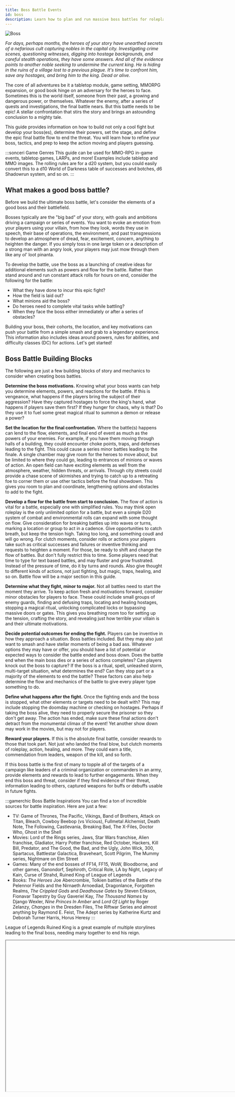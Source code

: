 ```yaml
---
title: Boss Battle Events
id: boss
description: Learn how to plan and run massive boss battles for roleplay and rolling games.
---
```


![Boss](/img/guides/guide-boss.png)

*For days, perhaps months, the heroes of your story have unearthed secrets of a nefarious cult capturing nobles in the capital city. Investigating crime scenes, questioning witnesses, digging into hostage backgrounds, and careful stealth operations, they have some answers. And all of the evidence points to another noble seeking to undermine the current king. He is hiding in the ruins of a village lost to a previous plague. It's time to confront him, save any hostages, and bring him to the king. Dead or alive.*

The core of all adventures be it a tabletop module, game setting, MMORPG expansion, or good book hinge on an adversary for the heroes to face. Sometimes this is the world itself, someone from their past, a growing and dangerous power, or themselves. Whatever the enemy, after a series of quests and investigations, the final battle nears. But this battle needs to be epic! A stellar confrontation that stirs the story and brings an astounding conclusion to a mighty tale.

This guide provides information on how to build not only a cool fight but develop your boss(es), determine their powers, set the stage, and define the epic final battle flow to end the threat. You will learn how to refine your boss, tactics, and prep to keep the action moving and players guessing.

:::sonceri Game Genres
This guide can be used for MMO-RPG in-game events, tabletop games, LARPs, and more! Examples include tabletop and MMO images. The rolling rules are for a d20 system, but you could easily convert this to a d10 World of Darkness table of successes and botches, d6 Shadowrun system, and so on.
:::

## What makes a good boss battle?
Before we build the ultimate boss battle, let's consider the elements of a good boss and their battlefield.

Bosses typically are the "big bad" of your story, with goals and ambitions driving a campaign or series of events. You want to evoke an emotion from your players using your villain, from how they look, words they use in speech, their base of operations, the environment, and past transgressions to develop an atmosphere of dread, fear, excitement, concern, anything to heighten the danger. If you simply toss in one large token or a description of a strong man with an angry look, your players may just mow through them like any ol' loot pinanta. 

To develop the battle, use the boss as a launching of creative ideas for additional elements such as powers and flow for the battle. Rather than stand around and run constant attack rolls for hours on end, consider the following for the battle:

* What they have done to incur this epic fight?
* How the field is laid out?
* What minions aid the boss?
* Do heroes need to complete vital tasks while battling?
* When they face the boss either immediately or after a series of obstacles?

Building your boss, their cohorts, the location, and key motivations can push your battle from a simple smash and grab to a legendary experience. This information also includes ideas around powers, rules for abilities, and difficulty classes (DC) for actions. Let's get started!

## Boss Battle Building Blocks
The following are just a few building blocks of story and mechanics to consider when creating boss battles. 

<div id="hilit">

**Determine the boss motivations.** Knowing what your boss wants can help you determine elements, powers, and reactions for the battle. If this is vengeance, what happens if the players bring the subject of their aggression? Have they captured hostages to force the king's hand, what happens if players save them first? If they hunger for chaos, why is that? Do they use it to fuel some great magical ritual to summon a demon or release a power?

**Set the location for the final confrontation.** Where the battle(s) happens can lend to the flow, elements, and final end of event as much as the powers of your enemies. For example, if you have them moving through halls of a building, they could encounter choke points, traps, and defenses leading to the fight. This could cause a series minor battles leading to the finale. A single chamber may give room for the heroes to move about, but be limited to where they could go, leading to entrances of minions or waves of action. An open field can have exciting elements as well from the atmosphere, weather, hidden threats, or arrivals. Through city streets could provide a chase scene of skirmishes and trying to catch up to a retreating foe to corner them or use other tactics before the final showdown. This gives you room to plan and coordinate, lengthening options and obstacles to add to the fight.

**Develop a flow for the battle from start to conclusion.** The flow of action is vital for a battle, especially one with simplified rules. You may think open roleplay is the only unlimited option for a battle, but even a simple D20 system of combat and environmental rolls can expand with some thought on flow. Give consideration for breaking battles up into waves or turns, marking a location or group to act in a cadence. Give opportunities to catch breath, but keep the tension high. Taking too long, and something coudl and will go wrong. For clutch moments, consider rolls or actions your players take such as critical successes and failures or inventive thinking and requests to heighten a moment. For those, be ready to shift and change the flow of battles. But don't fully restrict this to time. Some players need that time to type for text based battles, and may fluster and grow frustrated. Instead of the pressure of time, do it by turns and rounds. Also give thought to different kinds of actions, not just fighting, but magic, traps, healing, and so on. Battle flow will be a major section in this guide.

**Determine what they fight, minor to major.** Not all battles need to start the moment they arrive. To keep action fresh and motivations forward, consider minor obstacles for players to face. These could include small groups of enemy guards, finding and defusing traps, locating and healing hostages, stopping a magical ritual, unlocking complicated locks or bypassing massive doors or gates. This gives you breathing room too for setting up the tension, crafting the story, and revealing just how terrible your villain is and their ultimate motivations.

**Decide potential outcomes for ending the fight.** Players can be inventive in how they approach a situation. Boss battles included. But they may also just want to smash and have stellar moments of being a bad ass. Whatever options they may have or offer, you should have a list of potential or expected ways to consider the battle ended and boss down. Does the battle end when the main boss dies or a series of actions completes? Can players knock out the boss to capture? If the boss is a ritual, spell, unleashed storm, multi-target situation, what determines the end? Can they stop part or a majority of the elements to end the battle? These factors can also help determine the flow and mechanics of the battle to give every player type something to do. 

**Define what happens after the fight.** Once the fighting ends and the boss is stopped, what other elements or targets need to be dealt with? This may include stopping the doomday machine or checking on hostages. Perhaps if taking the boss alive, they need to properly secure the prisoner so they don't get away. The action has ended, make sure these final actions don't detract from the monumental climax of the event! Yet another show down may work in the movies, but may not for players.

**Reward your players.** If this is the absolute final battle, consider rewards to those that took part. Not just who landed the final blow, but clutch moments of roleplay, action, healing, and more. They could earn a title, commendation from leaders, weapon of the kill, and so forth. 

If this boss battle is the first of many to topple all of the targets of a campaign like leaders of a criminal organization or commanders in an army, provide elements and rewards to lead to further engagements. When they end this boss and threat, consider if they find evidence of their threat, information leading to others, captured weapons for buffs or debuffs usable in future fights. 

</div>

:::gamerchic Boss Battle Inspirations
You can find a ton of incredible sources for battle inspiration. Here are just a few:

* TV: Game of Thrones, The Pacific, Vikings, Band of Brothers, Attack on Titan, Bleach, Cowboy Beebop (vs Vicious), Fullmetal Alchemist, Death Note, The Following, Castlevania, Breaking Bad, The X-Files, Doctor Who, Ghost in the Shell
* Movies: Lord of the Rings series, Jaws, Star Wars franchise, Alien franchise, Gladiator, Harry Potter franchise, Red October, Hackers, Kill Bill, Predator, and The Good, the Bad, and the Ugly, John Wick, 300, Spartacus, Battlestar Galactica, Braveheart, Scott Pilgrim, The Mummy series, Nightmare on Elm Street
* Games: Many of the end bosses of FF14, FF15, WoW, Bloodborne, and other games, Ganondorf, Sephiroth, Critical Role, LA by Night, Legacy of Kain, Curse of Strahd, Ruined King of League of Legends
* Books: *The Heroes* Joe Abercrombie, Tolkien battles of the Battle of the Pelennor Fields and the Nirnaeth Arnoediad, Dragonlance, Forgotten Realms, *The Crippled Gods* and *Deadhouse Gates* by Steven Erikson, Fionavar Tapestry by Guy Gaveriel Kay, *The Thousand Names* by Django Wexler, *Nine Princes In Amber* and *Lord Of Light* by Roger Zelanzy, *Changes* in the Dresden Files, The Riftwar Series and almost anything by Raymond E. Feist, The Adept series by Katherine Kurtz and Deborah Turner Harris, Horus Heresy
:::

League of Legends Ruined King is a great example of multiple storylines leading to the final boss, needing many together to end his reign.

<Iframe url="https://www.youtube.com/embed/a8h1BTe45AU"
        width="854px"
        height="480px"
        id="myId"
        className="video-container"
        display="initial"
        position="relative"
        allow="accelerometer; autoplay=1; clipboard-write; encrypted-media; gyroscope; picture-in-picture" 
        allowFullScreen
        />

Stranger Things Season 4 finale battle vs Vecna (spoilers) shows multiple battles happening simultaneously to take down the boss threat.

<Iframe url="https://www.youtube.com/embed/eR_xzqWAC2k"
        width="854px"
        height="480px"
        id="myId"
        className="video-container"
        display="initial"
        position="relative"
        allow="accelerometer; autoplay=1; clipboard-write; encrypted-media; gyroscope; picture-in-picture" 
        allowFullScreen
        />

## Sample Battles

This guide will create 2 villain battles using the options and examples to give you ideas for your epic fights. We will create battle elements, the environment, develop the flow, and end the battle. 

:::sonceri Symbols and D20
For ease of understanding, Warcraft raid symbols are used and the [Warcraft Conquest](https://docs.google.com/document/d/1nlRtaicINUoWWn35ny1MoXp1-zMDL1YMTIW69sHd0v0/edit) and [Expanded Expertise](https://docs.google.com/document/d/1SPOAiBTRjKQKwgwTdK8vjfSWJ7jzHvZAC_pL-FyDim4/edit) system for D20 rules. Any system can be used in place of these or simply open roleplay. These examples just help highlight different methods for running the battles with DCs.
:::

<div class="info-rows">

| | |
| -- | -- |
| ![dragon](/img/guides/icon-dragon.png) | **Ancient Prison** is a final epic battle of a magical ritual holding two combatants in locked combat: Brightmorn a dracthyr (or dragonborn) hero and The Betrayer a corrupted dragon. Held behind a magical barrier ribboned in time and arcane, the villain dragon is locked in combat with a valient warrior of old, both showing terrible wounds yet bound by the spellwork.After learning of this enscrolled battle in previous events, the players arrive at the top of a tower to breech the barrier, end the corrupted dragon, and save a potential hero lost to time and draconic machinations. |
| ![pirate](/img/guides/icon-pirate.png) | **Bandit King** is a smuggler group under the moniker Red Fox Curios connected to pirates and running a smuggling venture. With the Dragon Isles opening, luring numerous explorers and skilled scholars, but few guards. With keen ideas and ingenious plans, they have attacked caravans leaving evidence of Primalists. Over time, they have numerous people, stockpiled and stolen vast amounts of cargo, supplies, and relics. They have also taken a few hostage scholars to sell. It's time to deal with them in a cavern base. |

</div>

## Building the Battle Elements

A battle can be as complicated or simple as you want, focused with one or a couple major enemies or tons of smaller foes leading to that one massive threat. Options are limitless! But with so many options, you could get lost, too complicated, or flounder wondering where to start.

Deciding the following key elements can help you shape the battle:

<div id="hilit">

* **Major Enemies**: How many major enemies will be in the fight? Only the main villain or a number of moderate villains? Will they fight all of these enemies at the same time, in groups, or one at a time?
* **Minor Enemies**: Be these minions, beasts, traps, or guards, will the players need to battle through lesser powered enemies to find the major villain(s)? Can they bypass the minions? Are they fought from entrance to boss, or summoned during the fight?
* **Special Allies**: The battle may have potential allies to gain through rescue or sent as NPCs with the players. They could provide key information, a buff, or items for the battle.
* **Moving or Stationary Battles**: Will players move through to find and fight the boss, begin in the location and not move, fight and move in phases? Or will the players battle the villain and follow them through a series of places in a chase? This can help determine timing, breathing room, and options to keep players motivated.
* **Special Attacks**: You may want to consider buffs the players may have, debuffs applied by the villain, or special attacks that function like environmental effects, debuffs, or a task to complete. This gives your battle diversity while staying within the bounds of the rules. 
* **Environmental Attacks**: These attacks can be unleashed spells and area of effect (AOE) from the location or boss, affects from the location like storms, fly by attacks from minions, or sprung traps. Environmental rolls can get interesting if you handle them with key elements, such as melee takes an environmental attack while ranged get to attack and vice versa.
* **Battle Tasks**: Can players affect your villain and their plans by tackling tasks during a fight? If there is a ritual, magical folks could use their combat actions to instead use skills for undoing the ritual. If there is a magical barrier protecting the villain and minions attacking, some members could attempt taking down the barrier. Healers need to heal and save fallen comrades and hostages as warriors hold the enemy at bay. Heavy fighters could bust through gates using loaded cannons while magical folks hold up a barrier protecting the fighters. So many options!

Let's use these ideas to build the elements for these battles.

### Ancient Prison

The following information lays out the major boss, minor enemies, expected battle elements, and some roll DCs for the Ancient Prison event. This event includes a major enemy and special ally along with various waves of battles leading to the final confrontation.

<div class="info-rows">

| Elements | Description |
| -- | -- |
| **Major Enemies** | The Betrayer was a blue dragon named Lein that fell to a strange corruption. Long in the past, he received a magical artifact to investigate that held a whisper and offer of arcane. What Lein received was a tincture of the old gods through their priest and a terrible legacy. Becoming The Betrayer, the dragon has sprouted eyes that see all things. This enemy is not accessible until the minor enemies are fought and battle task completed. The Betrayer is not fresh to the field but grievously wounded. It's battle with Brightmorn kept it in place as the imprisonment spell was cast. |
| **Minor Enemies** | A number of waves of protodragon whelplings and protodragons are called and rise to battle players. These waves start after players located at the prison {star} start working on tasks to repair runes and unlock it. Waves will crawl up the sides of the tower or land. The DM keeps a tally of damage and decides based on accumulated rolls when a group is bested, or by number of turns. Keep watch for critical failures and hits to highlight actions.<br/><br/>**Warcraft Conquest Rules:**  Call for Combat rounds by groups, keeping groups fighting in turns to make larger events managable. The first enemies are groups of whelplings, second set are massive protodragons. Each point of damage kills a whelpling in a sizable group. Protodragons are a large pool of hit points to burn through.  |
| **Special Ally** | When the prison is released, not only the The Betrayer is freed. A hurt but fighting dracthyr known as Brightmorn will aid the heroes in the final conflict. He is terribly hurt, and only able to provide a rallying buff for one attack in the last stages of battle. This dracthyr was locked in battle with The Betrayer, long enough to cast the prison ritual spell that locked them both together. He is the final line of defense if the prison was ever opened.<br/><br/>**Warcraft Conquest Rules:** All players receive the Rally buff for their final rolls, be it combat or healing. All players choosing combat take part in the killing blow. Brightmorn will fall unconscious. |
| **Moving or Stationary** | Stationary event. Players will arrive to the battle area without moving locations. |
| **Special Attacks** | When active, the Major Enemy boss has one special attack called *Betrayed*. It becomes a vision of someone that has betrayed the player, voice and look, behavior and aspect absolutely matching someone in their past.<br/><br/>**Warcraft Conquest Rules:** Roll PERCEPTION + BODY or INT or CHA.<ul><li>1-10 {skull} has the face and voice of someone that has betrayed you.</li><li>11+ you feel something cloud your mind as you gaze upon it…but seen only this twisted form of Dragon. Those versed in Old Gods and the Void, this feels like something from those realms…</li></ul> |
| **Environmental Attacks** | Few if any environmental attacks. With the waves of enemies and a battle task to complete, this is a good amount of split attention and combat for the group. Highly recommend not using these for this battle. |
| **Battle Tasks** | Magical players can use skills (such as Advanced Expertise from the Warcraft Conquest system, Arcana, Spellweaving, and Puzzles/Enigmas) to rework runes, repair missing runes, to reconnect the leyline power to the prison ritual. Leylines directed by ancient draconic runework attempts to connect to the spell prison, much like previous events. The DM calculates these successes accumulative between all players working on runes to hit the DC for unlocking the prison.<br/><br/>**Warcraft Conquest Rules:** {star} Roll PERCEPTION + INT or BODY. <ul><li>10-15 some runes are connected</li><li>16-19 more runes connected</li><li>20+ a sequence locks</li></ul>  |

</div>

### Bandit King

The following information lays out the major boss, minor enemies, expected battle elements, and some roll DCs for the Bandit King event. This is a group of enemies with a lead boss. In effect, the entire group of named enemies are the boss.

<div class="info-rows">

| Elements | Description |
| -- | -- |
| **Major Enemies** | The battle includes 2 bosses to tackle. *Dorn Ramson* is the leader of the Red Fox Curios smuggling group. He is a massive Kultiran warrior with a quick wit, clean shaven with tattoos of waves over his jaw, piercing steel eyes. He fights with a heavy saber and mace, with a shaman in his backpack. *Pierce* is a half Quel-dorei rogue with deadly percision, poisoned blades, and an unrivaled skill taking down magi. A mage slayer and scholar of people, he has spear-headed the hostage work. |
| **Minor Enemies** | The rest of the cadre are minor threats including small groups of riflemen led by Mr. Fellows, hyenas, bully boys led by Wrenn, and Grosser the goblin shaman in Ramson's backpack. If you need to increase the threat, Grosser can be a heightened problem. These enemies are set up outside the cave, into the cave, and deep in the cave with the hostages and goods. |
| **Special Ally** | They do not have readily available allies. But they could use Perception rolls and skills to find supplies and use them in the battle. For example, they could find potions of healing, petrification potions, bombs, and more. Get inventive and let players try new things. These could provide buffs for attacks!<ul><li>Disoriented/On Fire: Bombs explode causing NPCs to take 2 additional damage in next attack.</li><li>Healing Potion: The player could drink it or feed it to another, providing +2 to a healing roll.</li><li>Petrification potions: Splashes cause more damage to the enemies, making them brittle. They take +1 damage for the rest of the battle.</li></ul> |
| **Moving or Stationary** | Moving event. Players arrive to a location, scout and seek the first lines of battles, working towards the main boss battle. |
| **Special Attacks** | *Dorn Ramson* may have special attacks as the main boss as environmental rolls applying debuffs or damage:<ul><li>Line of Fire in melee causing an AOE of damage split between those nearest</li><li>Totem of Grounding affecting magic users thrown from Grosser the shaman in his backpack, debuffing all healing and battle magic -1 until destroyed</li><li>Spinning saber thrown to dance and cut through the ranged, AOE damage</li></ul>*Pierce's* special attack is to kill hostages. If players do not fight to save hostages, he will begin stabbing them. Expect 1-2 hostages to be at death's door or dead. Make this hurt. |
| **Environmental Attacks** | Enemies have various options for causing trouble and applying pressure. These could be run as environmental rolls (D20 rolls for ducking, debuffing, or receiving damage) against melee and ranged. Each attack could be special per enemy.<ul><li>Petrification potions could cause minor damage or destroy items</li><li>Throw nets to immobilize</li><li>Hyenas could cause a combat debuff on rolls from cackling howl or bleed targets</li><li>Riflemen could set fire to oil in the ground with a volley</li></ul>**Warcraft Conquest Rules:**  Depending on the attack, you could follow the usual rules for safety or damage. I highly recommend considering debuffs such as: <ul><li>*Disoriented*: Hyenas could cause a combat debuff on rolls from cackling howl. Take 2 additional damage in next attack.</li><li>*Disarmed*: Grosser the shaman casts chain lightning causing people to get disarmed. Next attack, they must pick up their weapon to fight using only a straight attack roll for 1 turn, no perks.</li><li>*On Fire*: take 1 extra damage every turn until they put the fire out</li></ul> |
| **Battle Tasks** | Save the hostages. Pierce will attempt to kill and use the hostages to keep people back. Scouts and stealth players could attempt to sneak in and take on Pierce to safeguard the hostages. Hostages have damage and may die easily if stabbed. You should have some die, to push the terrible situation. |

</div>

## Building the Environment

The location of your finale battles should be more than just a cool spot in a game or a fancy map in a virtual table top or printed for miniatures. Consider all aspects of the environment to create a mood and atmosphere that heightens excitment, fear, concern, and other emotions you want the party to cycle through. You can capture this with a physical location, music to play for the fight, minis/tokens/drawings to push the look and feel for the enemy, in game tricks like toys and spells, animations in VTTs, and simply the written word.

Once you have these elements, you can set that stage with locations for your enemies. Consider their movement and actions as part of that atmosphere. They don't need to sit in one place, but can shift, move, and be free in how they attack or flee.

Again, the options are limitless. These elements can help you shape the environment:

* **Physical Location**: From tabletop maps to in-game areas of an MMO-RPG, you can find any location to fit your needs. 
  * For online games, you may want to consider a proxy if you don't find what you need in the lands of your campaign. 
  * Consider the open world, dungeons, and raid instances depending on the size of your event. If the location is too wide open, you could lose people. If you keep on a path, players will stay on target.
  * If the battle remains stationary, consider entrances and exits, furniture and props available, lightning, and feeling of the area. 
  * For moving events, play with halls and rooms, caves and tunnels, structures in the open world to direct your path.
  * Consider the time of day as it may affect an in-game location providing extra elements.

* **Extra Touches**: From music to art, you can provide additional touches to really push the atmosphere and feeling for your battle. 

  * Discord is a fantastic platform for posting artwork and images of your enemies, playing music like a DJ, and sharing your screen for those that may not be available. You are only limited by your imagination. 
  * For in-game options, consider toys such as the new Dragonflight environment machines for weather and sky, inky darkness potions for outdoors, various items as evidence they may find, and in-game mail messages copied as letter or documents they locate. 
  * Addons may give you more flexibility, including created items with TRP Extended or using custom transmog looks and character profile descriptions for interactive NPCs.
  * Post early stories that lead into the narrative, giving players more time to immerse themselves. These could be tales leading into a campaign and summaries after events.
  * Look at player profiles and consider their backstories. Latch onto key elements to connect with the enemies and location. Did they come from the area? Do they recognize some targets from a past city or school? They could have skills that also provide insights, such as religious teachings, battle techniques, scholarly pursuits, ability to see and speak with the dead.

* **Writing**: If you know your enemies will give grand statements, have creepy things to say, or you want to craft their speech or your descriptions with colorful terms, consider prewriting. It not only helps when running and intense event, but you can use this for speeches, one-liners, lists of words to describe something, and more! Here are some examples:

  * If you plan to run in different types of weather, write lists of words describing the weather from storms to intense heat. 
  * Pick colors and adjectives for attacks and results to give fresh words to read and interact with. Swords can do more than simply slash, magic enchants could enrich a mace's smash, and so on.
  * Consider aspects of your enemies you want at the forefront. Write a list of common words or phrases they use, words to describe them. Give them a tick or trait that sets them apart. It helps solidify who the enemy is beyond a bouncing Skull icon.
  * Let players describe something for you, keep notes of key things they say or come up with, and run with it. Whispers and passed information can also be a life saver for a DM. Prewrite lists of insights, correct and incorrect depending on roleplay and rolls, then pass these quietly along. Players can craft the action for you.

### Ancient Prison

The location for the **Ancient Prison** is a single tower with enough space to break up all members into multiple groups. This epic battle will run only at the top of the tower in Waking Shores, Warcraft Dragon Isles. The tall tower has enough space for a center area for the prison and 4 leaves to separate players into groups based on compass directions. All views are majestic with a vibrant sky, towers and mountains in the distance, and enough distance between groups to give them space to work and move. 

This layout supports a stationary battle, giving players just enough space to shift, atmosphere to enjoy, and a focused waves battle. 

Based on events, players have directed power to this tower which has caused a beacon to rise and shine over it, like sunlight pouring up from the ground around it. However, as it charges, it takes time (which lets the events stretch from one night to the next). This may cause others in the area to be intrigued. Use that to  push the feeling of this tower and the awe of power. Let's prewrite a description:

>The air feels tense, crackling with energy, as the empowered tower gleams as a beacon in the Waking Shore. So many were pointing, gawking below, wondering throughout the day WHAT was happening. And your group like others is drawn there…but with a purpose. The Silver Legacy likewise pinwheel through the air with you as you fly…up…up..up to the top until your drake shivers from the power needed for wings and breath. Reaching the summit, you find an intact tower. By sight, it is quiet if bright.

![prison base](/img/guides/prison-base.jpg)

The following are the main characters I determine for this battle, using these guidelines to craft the experience:

<div class="info-rows">

| Elements | Description |
| -- | -- |
| **The Betrayer** | Once a young blue dragon called Lein, an old god relic connected them to a tendril of power and influnece from an old god's priest. For now, who that is doesn't matter and can evolve later if players show interest. Less is more right now. This description is what they see when the barrier drops. Until then, it is too bright to see details.<br/><br/>*Description*: A mass of violet violence carves through the air. Once a blue dragon, it is now some amalgam of deep night. Deep gashes rend through scale and muscle revealing bone in some places, yet blood does not flow or clot. Indigo and night gems scatter across flesh and scale, one with its body. Small, yet a youth, but something unwholesome lies in the eyes. And the gems all open at once. So many eyes, of so many races… It does not speak…<br/><br/>*Keywords*: violet, violence, darkness, seething, lurid, hypnotic, deceiving, soo many eyes, goat iris, triplicate reflections, pooling darkness that absorbs like never reflecting<br/><br/>*Aspects*: Constantly standing staring at all players at once and speaking. Players hear and see those that betrayed them most. Demeaning, disinterested, disappointed, mourning and sadness. Not direct hate, let the players find their own hate. |
| **Brightmorn** | A dracthyr of little renown, he battled the once dragon with others. When death seemed impossible and cleansing unknown, he sacrified himself to be locked in a force cage with The Betrayer until the dragons could find a solution. He was forgotten. This backstory may be important later, for now he is badly hurt and still locked in battle. This description is what they see when the barrier drops. Until then, it is too bright to see details.<br/><br/>*Description*: A Dracthyr of brilliant dove gray scales lands with a mail plated clack of claws. Armor in layers of dunes and waves wraps around the heavy form, banded over horns coiled in bronze. A line of writhing deep violet seethes along one wing, a wound left by the other. He holds forth a greatsword cracked through with golden sand falling to the tower stones. “Why have you…released this spellwork? We cannot allow it to leave this place!”<br/><br/>*Keywords*:inspirational, tired, unfaltering, nearing the razor's edge, fighting not to die to sink into oblivion, pale and losing strength, heralding strength to those that need it, a cold sunlight, a winter's touch to his breath and flesh as if warmth was lost<br/><br/>*Aspects*: Unwilling to fall lest this creature be released on the world. He does not see himself as a hero, merely doing what must be done at all costs. He is so irreevocably tired and aware of time's passing. He has felt those many eyes on his...for thousands of years. Any warmth is drawn from him, leaving him thin as smokein a still room. |
| **Shimmers** | Throughout the events, odd shimmers have been visible by dracthyr and highly magical players. Asking players with high magic (regardless of class) to roll, I kept a list of those to provide whispers of oddities to. These shimmers are magical reflections of the past battles and histories caught from the timeloop of the Betrayer and Brightmorn. This is a way to add even more backstory or direct players. Shimmers could be seen with perception rolls seeming to give direction (rather than just saying HEY DO THE THING!).<br/><br/>*Aspects*: Helpful and afraid, hints of being familiar to dracthyr but they can't seem to pinpoint why |

A group is helping the players gather and fight this as helpful allies. They are here for story and only provide a buff if absolutely required. They can help in the description of seeing the combatants locked in the barrier:

>Two figures seem locked in place, hovering in air, within the glow. Runes are pulsing in some odd patterns, the power is available, but not all of the runes are connecting as stonework is in the wrong pattern! It looks much like the stones from last night. Felarin motions to those with magics call. “Fellowship and Legacy, let’s work together on this. Maybe we can reorder these runes and stones to unlock the ritual or connect with the leyline?”

</div>

### Bandit King

The location for the **Bandit King** is a large cavern with a wide entrance and area to fight. This event was held in a cavern system in Waking Shores, Warcraft Dragon Isles. The cave located near the Life Vault Ruins has an extensive system inside, a wide field leading to the entrance, and many hiding places for players to slowly scout up to the location. 

This layout supports a moving battle, working through minions to find and fight the final boss deep in the cave.

Based on events, players have tracked the last frightful run of a caravan until they find one wagon destroyed, the rest escaped. They find blood and week old trails leading away along a river. When they arrive, they see a clearing. The description gives hints that scouts and stealth may be a good idea:

>Leaving the trails, you come along a riverside, rocks and deep earth damp from the shallows and fast moving depths. The clarity of the water is beguiling, perhaps far deeper than you imagine as you scan across. Yet wildlife does not flourish here, and any tufts of grasses or small trees are lacking. Beyond the bend seems to be an opening into the low hill…perhaps a lagoon or cave?

![bandit base](/img/guides/bandit-base.jpg)

As this is a moving location with active enemies, asking for rolls and scouting can lead to more information whispered to players based on rolls and roleplay. Writing out this information early helps give insight with quick copy and pasting in whispers. Players can then take off with the descriptions and warnings. For this, consider creating a set of perception insights for two groups: scouts and adventurers.

**Scouting Perception**: Gathering or flanking out, the scouts easily spot a couple riflemen on guard duty behind boulders near the entrance of the cave. They could easily sound the alarm to call others out. There is a ledge above the cave, thick grasses. As a group you can start your search and infiltration. The rest of the group will get a chance to look soon… SCOUT TEAM PERCEPTION  + BODY or INT!

* Your eyes and senses are keen for finding oddities and quickly notice a cave. Shadows move within a good number of people. Most seem tall, a few smaller, and a few…animals?
* Beyond the entry of the cave you spy out numbers of people and crates. Numerous crates, rolls, large amounts of goods in the cavern. Perhaps you found the Silver Legacy tucked away?
* What lies in the cave is not friendly. The scent of wild animals like those from the Barrens is heavy with musk, fresh and old blood, rotted meats from spoiling, and the usual refuse of too many people in a space for too long. 
* Despite the natural setting, you have keen sight to pick out weapon caches of firearms, javelins, swords, and buckets that stink of oil. Marks in and out would be overlooked by most, not you. A fair lot is in there, none of them friendly…
* The muffle of a sob. The backhand smack of flesh. A broken soul or two is inside. There is an aggressive force in the cave holding prisoners. But you don’t see anything of the Djaradin or Primalists.
* Within the confines of the CAVE, three men and women huddled near catatonic in fear, hunger, and blood loss. Despite the pretty sum of wealth they would bring in, some of them had been troublemakers. As the scouts have dove through the clues, sought the edges of the cave, they have some to perceive these folk needed help fast. Scouts now the Stealth Squad had a new mission…save the hostages. 

**Adventurer Perception**: As the Scouts head within, their steps and stealth taking them from your sight, those remaining at a distance can take a look. Sonceri whispers around to those nearby, “Let’s try and see what we can, with peepers and magics, just not too close.” As the Scouts are away, time for the rest to look! ALL OTHERS PERCEPTION + BODY or INT

* As you study ahead, you can hear the echo of water and rapids into a hollow space…perhaps a cave! The shadows among the rocks and grasses seem to have an opening.
* Ahead is a cave with a wall of rocks and boulders around the entrance. Marks in the riverbed and nearby hill mark the old locations in rivets and yellowed grass.
* A tang drifts on the air, something that burns the nose and waters the eyes. It reminds you of lamp oil, cleaning fluid, a mix of things stronger than it should be. But you don’t see anything being cleaned…
* You scuff your boot into the rocks and sand, noticing a sheen of oil through the earth, a bit in the water. It seems to flow and eek from a ways down. Perhaps in the earth and around that cave.
As you step along the riverside, your foot catches on something like a branch. It cracks and breaks, the end curved and worn, the other shattered. Bite marks marr along the length. As you rub it clean a bit, you realize…it’s bone. Here and there, chewed, shattered bones…

Once they get into the cavern depending on battles and guile, they will find the entire cavern filled with crates of stolen supplies, carefully maintained relics, fineries plucked from the isles, bags of strange herbs, ore to be packed, and hostages chained and bloodied. Weapons and munitions are stored near at hand, with enough safeguards to protect the fineries lest something set fire or explode. A shaman tends the wares and wards. Thugs keep hyenas fed. Everyone has a task. Additional crates of potions and evidence lies towards the back of the cave for setting up false attacks and leads for the locals.

The following are the main characters I determine for this battle, using these guidelines to craft the experience:

<div class="info-rows">

| Elements | Description |
| -- | -- |
| **Ramson Dorn** | Massive for a Kultiran, he's a pirate turned bandit with the wiles and brute strength to keep this gang going. So far the venture has been insanely successful, perhaps too successful. The place is heavily filled and difficult to move for smuggling efforts. He wields a heavy saber and mace, is clean shaven with various tattoos including over his jaw. He speaks well with a keen mind always at work, piercing eyes as sharp as his blades. In a large backpack, he keeps a goblin shaman Grosser who works with the mountain to cast spells, heal, and protect.<br/><br/>*Loyalties*: He has an agreeable situation with Grosser and an abiding partnership with Pierce. They two have saved each other from untidy ends many times over. He doesn't hold much hate, either you matter or you don't.<br/><br/>*Keywords*: calculating, intelligent, careful, chilled charisma, lethal in battle, solid in negotiating, despises vice  |
| **Grosser** | A goblin of middling years, small for his size, he rather enjoys this rough work. The boss keeps him deep in vices, mainly a snorting drug and elementals primals. His work is simple, keep the boss alive and fight when needed, keep the hostages from the brink of death, and do some of the dirty work with Pierce.<br/><br/>*Loyalties*: He has a respect for Dorn. He hates Pierce with a passion and dreams of killing the assassin.<br/><br/>*Keywords*: enjoys his vices, leathery, tiny and spurned by most, vindictive, sharp teeth, more a wolverine than a goblin, smelly |
| **Pierce** | A half Queldori, half human, the rogue took to killing quite early in life. He never speaks of his past, with an unknown age and lethality that borders on excessive. He is the sharp razor that kills in a heartbeat, in the moment of a blink. He never seems to blink or look away. His sight is direct, and holds you regardless of where you are, even if you think you are hiding a sense of forboding spying wears on your nerves. He dresses in clean leather, refined, simple, easly lost in a crowd by flipping up and down pieces to blend in.<br/><br/>*Loyalties*: None. He works with Ramson and gives his respect only to him. He seems to care for nor love anything.<br/><br/>*Keywords*: complicated, resourceful, ice, unyielding, flat, forgotten, deadly |
| **Mr. Fellows** | Just a hired hand that handles the guns and riflemen. |
| **Wrenn** | A woman so broad and strong to be mistaken for a man. Just a hired hand for the bully boys. |\
| **Hyenas** | Beloved pets that eat anything and everyone. Belong to Ramson. |
| **Hostages** | The three hostages and a dracthyr are held against their will. Marigold Brighthorn a thin tauren druid in soiled leathers, Shandrisen a kaldorei magi holding an arm close, and Bobbin Brightcog an eldering goblin bookkeeper wearing the bloodied whites of a Silver Legacy member. The Dracthyr is Skentha a translator from the Crumbling Life Archway deeply wounded and breathing shallow. While all of the hostages look in poor shape, the darcthyr is near death. |

</div>

## Building the Flow

Regardless of the amounts and types of enemies, allies, battlefields, and themes, all big battles come down to two types: linear and branching paths based on actions.

**Linear battles** tend to have planned turns and rounds, following a specific path of action. This could be a series of combat actions with environment rolls or special abilities/attacks interspersed. Enemies could be a set of waves or major bosses available one at a time. Many video game battles follow this method, such as the Kael'thas battle in The Eye. In this fight, you battle a court of mini-bosses one at a time, a series of magical weapons, all of the bosses raised again, and finally the major enemy Kael'thas. 

**Branching path battles** have base attacks, environmental effects, special attacks, and moments prepared ahead of time and instigated in different orders based on player actions. Key attacks and situations may initiate based on a path they take through a location, bosses and enemies they choose to fight in different orders, or the cause and effect of choices made early on. For example, raid battles in an MMO-RPG provide different paths and orders sometimes to encountering bosses and enemies. The actual boss fights in those raids may be linear or buffs differ based on choices. Warcraft provides a great example in Ulduar. This raid provides different paths and orders for fighting mini-bosses, and different mechanics on the final boss depending on decisions before the fight by speaking with different defeated mini-bosses.

All of these battles can be pre-written with scripted moments to help keep the flow of battle moving forward. With too little prep, you may spend too much time writing situations on the fly, slowing a fight and losing player interest. I strongly recommend prewriting combat calls, perception and skill checks, environmental calls, buffs and debuffs, and any speeches or descriptions. This gives you time to watch the flow of roleplay and battle, reacting to player actions for a unique experience!

:::sonceri Was it a NATURAL 1 or 20?
The natural 1 and 20 are powerful rolls in a battle. These could mean a terrible failure and grand critical success! When these are rolled, consider providing extra touches for those players. Perhaps someone with a 20 could save someone that rolled unwell or suffer a bad response (save from falling, help dodge an attack, reduce damage a little). A natural 1 could lead to misinformation, devastating attacks, or a buff to the enemy seeing such a success.
:::

### Ancient Prison

As this is a stationary location, this battle is written as linear with carefully ordered battle sequences. The map is marked with symbols for the groups to stand, not for enemies. This battle includes a vital part of tasks completed with combat and skill rolls to unlock a magical prison. Due to this sequence, environment rolls are not asked for.

![bandit base](/img/guides/prison-battles.jpg)

<div class="info-rows">

| | |
| -- | -- |
| ![skull](/img/icons/skull.png)| **Betrayer**: Unreachable enemy The Betrayer locked in battle with Brightmorn. Until the ritual is brought down, the battling pair cannot be reached. |
| ![star](/img/icons/star.png) | **Magical**: Magical players working to repair and reorder the runes to unlock the magical ritual. Until they open this sealed ritual, players cannot interact with The Betrayer and Brightmorn are unable. However, enemy protodragons are being called by the horror within! So much magic is awakening the sleeping horror. Battling groups must protect this group at all costs. Likewise, this group cannot let the others fall. |
| ![triangle](/img/icons/triangle.png) | **North**: Battling and healing players in this location. They must protect the center at star. |
| ![diamond](/img/icons/diamond.png) | **South**: Battling and healing players in this location. They must protect the center at star. |
| ![moon](/img/icons/moon.png) | **East**: Battling and healing players in this location. They must protect the center at star. |
| ![square](/img/icons/square.png) | **West**: Battling and healing players in this location. They must protect the center at star. |


Each round of battle, groups will be called to attack enemies and working on the ritual magic in a specific order. To keep this interesting and flowing forward, groups will swap around after whelps. The center group may also have a chance to help those around the edges battling depending on their success. This is a revolving fight through waves. Breaking up players into groups and calling them for each round keeps the flow going, action high, and the DM focus on player responses and requests. The special aspect of this fight is DM attention to rolls not writing a ton of battle steps due to the ease of prewritten content to lean on.

This is an example of prewritten linear battle steps for wave 1 of whelps:

| | |
| -- | -- |
| ![star](/img/icons/star.png) | **Magical**: {STAR} So it begins… Magical folk take up positions and find a massive pattern of runed stones. Some of them are out of order, flipped, incorrect. You need to start putting them in the correct order to connect the magic.<br/><br/>{STAR}  PERCEPTION + INT or BODY! 10-15 some runes are connected, 16-19 more runes, 20+ a sequence locks!<br/><br/>ALERT! Everyone at the points begins to hear screeches and howls… many draconic forces are coming, too many to rightly discern where, how many. But it’s a growing number! |
| ![triangle](/img/icons/triangle.png) ![diamond](/img/icons/diamond.png) | **North & South**: {TRIANGLE} and {DIAMOND} Some of you hear clattering sounds of stone reach your ears. Claw on rock and the telltale screech of something from below. Over the side you peer out and spy numerous Protodrake Whelplings climbing up! Hungry jaws snap and throats wail. They sense a meal and magic! “They come over the sides soon! Ready yourselves!”<br/><br/>{TRIANGLE} and {DIAMOND} COMBAT ROUND! Every point of damage kills a whelpling! |
| ![square](/img/icons/square.png) ![moon](/img/icons/moon.png) | **East & West**: {SQUARE} and {MOON} No sooner had the clamoring of scales and cries reached your ears than you see Protodrake Whelplings skitter away from the north and south, joining more of their siblings, crawling up like a dark wave. Gouts of tiny flames form in their maws as they crest the side! “They’re here too!”<br/><br/>{SQUARE} and {MOON} COMBAT ROUND! Every point of damage kills a whelpling! |
| ![star](/img/icons/star.png) | **Magical**: {STAR} Runes have started to light and connect, but one is cracked! It requires something to fuse it back together..a dangerous venture though… Using magics might backfire!<br/><br/>{STAR} COMBAT MAGIC: Every point of damage fuses the rune back together! Or get zapped! |
| ![triangle](/img/icons/triangle.png) ![diamond](/img/icons/diamond.png) ![square](/img/icons/square.png) ![moon](/img/icons/moon.png) | **North, South, East, West**: {TRIANGLE} {DIAMOND} {SQUARE} {MOON} The whelplings attempt a final hungering assault scattering and wheeling up in a storm! A tornado of snapping jaws and wracking claws! They descend on you all with a fierce abandon trying to topple you and maul in groups!<br/><br/>{TRIANGLE} {DIAMOND} {SQUARE} {MOON} COMBAT ROUND! Every point of damage kills a whelpling! |
| ![star](/img/icons/star.png) | **Magical**: {STAR} As the runes lock into place, power glimmers through the dark crystals into pearlescent azure with touches of purple. The sudden shock of power rises and in lines connecting with larger runes of golden bronze time magics. Yet they…clash! A bubble of time is pushing outward, needing to be held at bay! <br/><br/> {STAR} MAGIC COMBAT! Every point of damage battles back and lashes the time eruption, unraveling or constraining the power! |

Finally, the whelplings end: 

> The last of the whelpings are ended for some, any remaining try to press forward to get any nibble they can!

At this point you enter the second wave with protodragons, switching up the groups. Here is an example of how that may go:

| | |
| -- | -- |
| ![diamond](/img/icons/diamond.png) ![moon](/img/icons/moon.png) | **South & West**: {DIAMOND} and {MOON} A howl splits through the night sending the whelplings skittering away ! A large Earthen Protodrake circles and lands hard between your groups! Claws gain easy traction, as foreclaws and razor maw seek to consume {DIAMOND} and the spined club of a tail batters {MOON}.<br/><br/>{DIAMOND} and {MOON} COMBAT ROUND! Battle back the EARTHEN Protodrake! |
| ![triangle](/img/icons/triangle.png) ![square](/img/icons/square.png)  | **North & East**: {TRIANGLE} and {SQUARE} Hairs begins to rise from the storm above… A rival protodrake comes covered in sparks and sizzles, gold and teal flashes of lightning. Eyes glare down over a feast of adventurers the other found. With a greedy wide maw, an Electrical Protodrake rears back clinging to the edges seeking to cook you all with lightning breath, sparks running through a white mane.<br/><br/>{TRIANGLE} and {SQUARE} COMBAT ROUND! Battle back the STORM Protodrake! |
| **ALLIES AID!** | To help the magical group, the allies provide aid: Felorin of the Silver Legacy calls together the other members, surrounding those working steadily. Each of them take up wands, form runic circles around those that battled the time eruption. Eyes closed, incanting, casting, they channel from one to the next forming another circle around the edges. {STAR} you get +1 to any next roll! |
| ![star](/img/icons/star.png) | **Magical**: {STAR} With the force bubble pressed back to a manageable level, some of you show clashes with the power. Some with longer hair, a couple extra lines about the eyes, younger hands. Felorin looks over the runes with you all and nods. “I think…we can move more of them!” Some sequences are close to lightning, if only the southern edge of runes were in the right order… You can gather your wits and try!<br/><br/>{STAR} PERCEPTION + INT or BODY! 10-15 some runes are connected, 16-19 more runes, 20+ a sequence locks! |

These sequences continue, swapping around, reacting to players, the center group dealing with runes and helping battle when they can. When done, call for killing blows on these mini-bosses and continue into a rest period. These are important to give players a chance to heal and deal with the situation. Judge the time and give appropriate time to players. When ready, you can move into the final phase opening the ritual circle and the last battles with the main boss and potentially saving Brightmorn.

Players from the center now join their fellows in the side groups in the compass positions. They no longer need to unlock the rituals and can battle and heal as needed. Star is now Brightmorn and Skull is The Betrayer. Both are targetable.

Again setting the turns with linear prewritten content. This is when you introduce The Betrayer and Brightmorn, detailing what they see and providing an empowered special attack by the enemy:

| | |
| -- | -- |
| **RUNES UNLOCK** | As you empower the ritual, the magics unfold in layers of golden see-through discs, moving and revolving around the center platform. Symbols shine in lines from top to bottom of the soft glowing discs of power, the spellwork caught in golden sand. |
| ![skull](/img/icons/skull.png) ![star](/img/icons/star.png) | Two figures float within the circle of magics. Gazes sear into the other, then beyond and the ghostly faces of mortals about them…and kin. <br/><br/>{STAR} BRIGHTMORN: A Dracthyr of brilliant dove gray scales lands with a mail plated clack of claws. Armor in layers of dunes and waves wraps around the heavy form, banded over horns coiled in bronze. A line of writhing deep violet seethes along one wing, a wound left by the other. He holds forth a greatsword cracked through with golden sand falling to the tower stones. “Why have you…released this spellwork? We cannot allow it to leave this place!”<br/><br/>{SKULL} THE BETRAYER: A mass of violet violence carves through the air. Once a blue dragon, now some amalgam of deep night. Indigo and night gems scatter across flesh and scale, one with its body. Small, yet a youth, but something unwholesome lies in the eyes. And the gems all open at once. So many eyes, of so many races… It does not speak… |
| ![triangle](/img/icons/triangle.png) ![diamond](/img/icons/diamond.png) ![square](/img/icons/square.png) ![moon](/img/icons/moon.png) | **North, South, East, West**: This is the special attack by The Betrayer:<br/><br/> EVERYONE {TRIANGLE} {DIAMOND} {SQUARE} {MOON}: BETRAYED! Roll PERCEPTION + BODY or INT or CHA. 1-10 {skull} has the face and voice of someone that has betrayed you. 11+ you feel something cloud your mind as you gaze upon it…but seen only this twisted form of Dragon. Those versed in Old Gods and the Void, this feels like something from those realms… <br/><br/>At this point, players will drive themselves crazy, filling their minds and roleplay with those that betrayed them. Make note of some responses for later touches to the fight. |
| **BATTLE BEGINS** | As this is the final battle, with few rounds left, this is a good place to provide DM notes, flavor text, and get back in the groove of attacks with environmental rolls added in.<br/><br/>{SKULL} “I bring a gift.” The BETRAYER plucks a gem from its chest holding it out. It is not an eye, but a glittering, expensive, powerful, magical piece of wealth. “I offer power to any who wants it…”<br/><br/>{STAR} BRIGHTMORN levels his sword and begins to encant seeking to rebind them again! “No…NO! The way must be shut! The gate cannot be opened further! Either aid me or end him!”<br/><br/>DM NOTES: In this battle you can aid {STAR} BRIGHTMORN by lashing magics, casting rituals. Those combat actions count as points of binding for the gate. You can fight {SKULL} BETRAYER and just end him!  |
| ![triangle](/img/icons/triangle.png) ![diamond](/img/icons/diamond.png) | **North & South**: {TRIANGLE} and {DIAMOND} The layers of bronze protection discs shift and move like a puzzle then pause! You have an opening to strike. The BETRAYER floats in the air filling the top of the tower with its presence, eyes watchful… <br/><br/>{TRIANGLE} and {DIAMOND} COMBAT! Aid {star} every dmg point aids in his spellwork OR fight {skull} every point damages the fiend! |
| ![square](/img/icons/square.png) ![moon](/img/icons/moon.png) | **East & West**: {SQUARE} and {MOON} The layers of bronze protection discs spin again! A sliver of space opens to get closer for a strike. The BETRAYER coils deeper into the shadows above in the tower’s arches. It roils like…stormy water…<br/><br/>{square} and {moon} COMBAT! Aid {star} every dmg point aids in his spellwork OR fight {skull} every points damages the fiend! |

Continue the battle until you feel the time is right, then post the final attacks asking for final rolls. For those that do attack, give them special responses of what they experience. This gives every player a sense of purpose, and ends with a bang.

> As time resumes, you see a flicker of yourself disappear as the loop completes. Brightmorn looks aloft and eyes widen… “The gate…those eyes…you are right. We must finishing breaking them! I know now who you are…but give all you can!” He raises the sword, glimmering with the power entrusted by others and whispers. “Come. FInish it.”  The roiling shadows reach forth, slithering and slipping to fall upon the Brightmorn! A seething mass of scales, limbs, and eyes…far less than started… From within the mass of shadow is a SCREAM and the carving of magic!
> 
> EVERYONE {TRIANGLE} {DIAMOND} {SQUARE} {MOON}: Safeguard the Brightmorn! Break the eyes and send the creature back! Close this gate!

And the battle ends.

</div>

### Bandit King

This boss battle is far more branching paths, where players get to decide how they proceed. If you have a strong core of stealth and scouts, they may want to enter quietly to get a full view into the cavern and bring that info back, or hide and wait for the moment to strike. You may create diversions to lure out the enemies into the open, sending a group in to save hostages. So many options!

The best way to handle these events is to prewrite potential attacks and some key phrases. This gives you something to lean on when responding to players. You can also break up the group by encouraging teams: stealthy scouts, ranged, and melee. This gives you some leeway at least in environmental rolls.

The goal here is to end the bosses and save hostages.

![bandit base](/img/guides/bandit-battles.jpg)

<div class="info-rows">

| | |
| -- | -- |
| ![skull](/img/icons/skull.png)| **Ramson Dorn**: The main boss of this group. He's smart, careful, and tactical. He has most folks fooled out here, and hasn't been caught until now. He can attack ranged and melee. |
| ![cross](/img/icons/cross.png)| **Grosser**: The stunty goblin shaman settled in Ramson's backpack. Where he goes, the goblin goes. This simplifies their locations. Also players can decide one or the other to fight. Grosser will fight according to orders or heal Ramson. |
| ![star](/img/icons/star.png) | **Pierce**: This is the assassin. While he is deadly, his goal is to kill hostages or poison them if anyone attempts to get back there. He is a one man wrecking crew against any scouts or stealth entering the back. He has a couple worthless thugs working for him. Use them if the scouting/stealth party is big. |
| ![triangle](/img/icons/triangle.png) | **Hyenas**: Saber, Fang, and Rake are the three hyenas. They are always hungry, smart, and will play with their food. |
| ![diamond](/img/icons/diamond.png) | **Mr. Fellows and Riflemen**: Group of riflemen of variable size depending on the party size. They tend to attack ranged. |
| ![square](/img/icons/square.png) | **Wrenn and the Boys**: Dumb as dirt, mean as hell, and will body slam anyone into submission. This group is variable size as needed. They tend to attack melee. |
| ![moon](/img/icons/moon.png) | **Hostages**: They are hurt, chained, and cannot be easily moved. The dracthyr is near death. All else fails, they must save Bobbin per the contract of work. |

For anyone sneaking into the cave, they may receive this information:

> The cavern stretches deep within the hillside, farther than you expected. Within you spy out a group of cutthroats led by a half elf. PIERCE {STAR} has blades at the ready, flicking about their hands, a shock of dark hair with a length of soft blue run through. Baleful eyes lay upon the hostages. “Gag and bind their hands.” A small group of knife wielding thugs get to work on the three hostages next to a battered dracthyr {MOON}. 

When prewriting this event, I created potential attacks for each boss and lean into loyalties depending on how the odds will go. These are just examples and may tweak them into debuffs depending on the size of the group:

| | |
| -- | -- |
| ![skull](/img/icons/skull.png)| **Ramson Dorn - Line of Fire**: RAMSON {SKULL} twists from his clash with those nearest, trading blows with (PLAYER NAME HERE). His keen eyes look over the battlers, assessing threats as his saber twists in a corkscrew and clashes along with the mace. Sparks fly and fall, landing upon the oil touched earth. Those with a keen mind may best figure out just where it may go faster than any skill of agility could, tracking and tracing the treacherous terrain! With a rush and WHOOSH, the flames catch! Leap away, drop and roll! MELEE: ENVIRONMENTAL + BODY! |
| ![cross](/img/icons/cross.png)| **Grosser**: “GROSSER {CROSS}, get to work!” As Ramson howls, a small goblin shaman peeks out from within a backpack. Taking up a small charm from around his neck, he tosses it to the earth. The small piece that clockwork transforms into a totem, humming with grounding magics. His eyes seek out the magical, the healers and casters, reaching forth to try and dampen their abilities with sonic screams!  HEALER/CASTERS: ENVIRONMENTAL + MIND - 1-9 means -1 to magical attacks until the totem is destroyed {CROSS}!  |
| ![star](/img/icons/star.png) | **Pierce - Assassination**: Within the cavern, the thugs and stalwart scouts battle blade vs blade. Bright eyes slitting, PIERCE {STAR} makes a quick motion with fingers sliding down the back of his hands, tapping twice. For most, this seems like asking for the time? But for those capable of thieves cant, it harbors a darker design. /Kill the witnesses./ The order goes out to kill the hostages. Would the scouts save them!? CAVE: ENVIRONMENTAL + BODY  10+ you stop a hit against a hostage. 5-9 a hostage is hit and bleeding. 1-4 a hostage is terribly wounded. Players take no damage! |
| ![triangle](/img/icons/triangle.png) | **Hyenas - Cackle Fear**: The babbling of water cannot hide the sudden bone-chilling cackle of HYENAS {TRIANGLE}. The trio of fiends raise hackles, forming up into a terrifying pack. Any wounds they shrug off, blood sluicing through fear of their own and victims, mingling like a ruddy warpaint. One by one they toss up their heads. The chitter cant of laughter, the horror of garbled howls, and whence they peer down again…their maws are spittle foamed! MADNESS! It reaches forth trying to send you running! EVERYONE: ENVIRONMENTAL + CHARISMA - 6-10 you just RUN! 3-5 you run and take 1 dmg! 1-2 you run and fall hard 2 dmg!  |
| ![diamond](/img/icons/diamond.png) | **Mr. Fellows and Riflemen - Volley and Oil**: The constant seesaw of blows would eventually wear down their defense, forcing them back into the cavern. Something MR. FELLOWS {DIAMOND} could not allow. With a bark and raise of right back, the voice and words more guttural syllables than anything resembling language, the riflemen in his crew reloaded with a series of heavier shots, enough to break bone! Those keen of agility or strong of body would fare better. “HEP, HAR, FER!”  RANGED: ENVIRONMENTAL + BODY roll or be set on fire! |
| ![square](/img/icons/square.png) | **Wrenn and the Boys - Boulderdash**: Moving in a pack of braun and hatred, the hulking figures of WRENN {SQUARE} and the boys pull away from combat long enough to wrap arms around boulders and heavy stones moved around the mouth of the cave. With just a slight advantage of height, they twist, turn, and HEAVE, sending the stones into the strong battlers at the fore! Earth, grass, some worms are flung in the arc of massive rocks! MELEE: ENVIRONMENT + BODY vs boulders! |

Depending on boss deaths and player interactions, this fight may shift and change as needed. Players may find items in the cave to help the fight as weapons or buffs and debuffs:

* Petrification potions could cause minor damage or destroy items 
* Throw nets to immobilize
* Hyenas could cause a combat debuff on rolls from cackling howl or bleed targets
* Riflemen could set fire to oil in the ground with a volley

Depending on the attack, you could follow the usual rules for safety or damage or use debuffs like these: 

* *Disoriented*: Hyenas could cause a combat debuff on rolls from cackling howl. Take 2 additional damage in next attack.
* *Disarmed*: Grosser the shaman casts chain lightning causing people to get disarmed. Next attack, they must pick up their weapon to fight using only a straight attack roll for 1 turn, no perks.
* *On Fire*: Take 1 extra damage every turn until they put the fire out

</div>

## Ending the Battle

As the battles conclude, players can now enjoy the fruits of their labors! Having additional small actions is not a bad option at this point in the event. This could include healing, moving back to a base camp, giving reports, investigating what remains, and so on.

Having an enemy get away or flee at this point might be infuriating. You could instead provide information and hidden evidence that someone else worked with the enemies. More threats may loom. More places to investigate may arise for continued campaigns. 

Answer questions, have thoughts and options for investigating wreckage and remaining items, interactions with saved NPCS and new allies, even interactions if the enemies were captured alive, and add to the experience for players.

And finally write a nice summary for those in different areas of the fights or unable to join.

:::sonceri Congratulations Masterminds!
You have created a dynamic battle! Test it out with friends and see what new experiences you can bring with warfare and story.
:::

import Iframe from 'react-iframe';
import Tabs from '@theme/Tabs';
import TabItem from '@theme/TabItem';

</div>